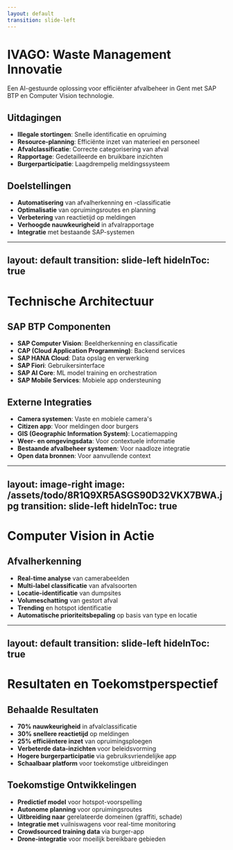 ```yaml
---
layout: default
transition: slide-left
---
```


# IVAGO: Waste Management Innovatie

<div class="grid grid-cols-1 gap-4">
  <p>Een AI-gestuurde oplossing voor efficiënter afvalbeheer in Gent met SAP BTP en Computer Vision technologie.</p>
</div>

<div class="grid grid-cols-2 gap-6 mt-4">
<div>

## Uitdagingen

- **Illegale stortingen**: Snelle identificatie en opruiming
- **Resource-planning**: Efficiënte inzet van materieel en personeel
- **Afvalclassificatie**: Correcte categorisering van afval
- **Rapportage**: Gedetailleerde en bruikbare inzichten
- **Burgerparticipatie**: Laagdrempelig meldingssysteem

</div>
<div>

## Doelstellingen

- **Automatisering** van afvalherkenning en -classificatie
- **Optimalisatie** van opruimingsroutes en planning
- **Verbetering** van reactietijd op meldingen
- **Verhoogde nauwkeurigheid** in afvalrapportage
- **Integratie** met bestaande SAP-systemen

</div>
</div>

---
layout: default
transition: slide-left
hideInToc: true
---

# Technische Architectuur

<div class="grid grid-cols-2 gap-6">
<div>

## SAP BTP Componenten

- **SAP Computer Vision**: Beeldherkenning en classificatie
- **CAP (Cloud Application Programming)**: Backend services
- **SAP HANA Cloud**: Data opslag en verwerking
- **SAP Fiori**: Gebruikersinterface
- **SAP AI Core**: ML model training en orchestration
- **SAP Mobile Services**: Mobiele app ondersteuning

</div>
<div>

## Externe Integraties

- **Camera systemen**: Vaste en mobiele camera's
- **Citizen app**: Voor meldingen door burgers
- **GIS (Geographic Information System)**: Locatiemapping
- **Weer- en omgevingsdata**: Voor contextuele informatie
- **Bestaande afvalbeheer systemen**: Voor naadloze integratie
- **Open data bronnen**: Voor aanvullende context

</div>
</div>

---
layout: image-right
image: /assets/todo/8R1Q9XR5ASGS90D32VKX7BWA.jpg
transition: slide-left
hideInToc: true
---

# Computer Vision in Actie

<div class="grid grid-cols-1 gap-6">
<div>

## Afvalherkenning

- **Real-time analyse** van camerabeelden
- **Multi-label classificatie** van afvalsoorten
- **Locatie-identificatie** van dumpsites
- **Volumeschatting** van gestort afval
- **Trending** en hotspot identificatie
- **Automatische prioriteitsbepaling** op basis van type en locatie

</div>
</div>

---
layout: default
transition: slide-left
hideInToc: true
---

# Resultaten en Toekomstperspectief

<div class="grid grid-cols-2 gap-6">
<div>

## Behaalde Resultaten

- **70% nauwkeurigheid** in afvalclassificatie
- **30% snellere reactietijd** op meldingen
- **25% efficiëntere inzet** van opruimingsploegen
- **Verbeterde data-inzichten** voor beleidsvorming
- **Hogere burgerparticipatie** via gebruiksvriendelijke app
- **Schaalbaar platform** voor toekomstige uitbreidingen

</div>
<div>

## Toekomstige Ontwikkelingen

- **Predictief model** voor hotspot-voorspelling
- **Autonome planning** voor opruimingsroutes
- **Uitbreiding naar** gerelateerde domeinen (graffiti, schade)
- **Integratie met** vuilniswagens voor real-time monitoring
- **Crowdsourced training data** via burger-app
- **Drone-integratie** voor moeilijk bereikbare gebieden

</div>
</div>